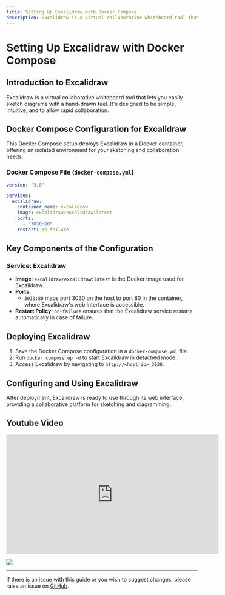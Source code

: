 ```yaml
---
title: Setting Up Excalidraw with Docker Compose
description: Excalidraw is a virtual collaborative whiteboard tool that lets you easily sketch diagrams with a hand-drawn feel. It's designed to be simple, intuitive, and to allow rapid collaboration.
---
```


# Setting Up Excalidraw with Docker Compose

## Introduction to Excalidraw

Excalidraw is a virtual collaborative whiteboard tool that lets you easily sketch diagrams with a hand-drawn feel. It's designed to be simple, intuitive, and to allow rapid collaboration.

## Docker Compose Configuration for Excalidraw

This Docker Compose setup deploys Excalidraw in a Docker container, offering an isolated environment for your sketching and collaboration needs.

### Docker Compose File (`docker-compose.yml`)

```yaml
version: "3.8"

services:
  excalidraw:
    container_name: excalidraw
    image: excalidraw/excalidraw:latest
    ports:
      - "3030:80"
    restart: on-failure
```

## Key Components of the Configuration
### Service: Excalidraw
- **Image**: `excalidraw/excalidraw:latest` is the Docker image used for Excalidraw.
- **Ports**: 
  - `3030:80` maps port 3030 on the host to port 80 in the container, where Excalidraw's web interface is accessible.
- **Restart Policy**: `on-failure` ensures that the Excalidraw service restarts automatically in case of failure.

## Deploying Excalidraw

1. Save the Docker Compose configuration in a `docker-compose.yml` file.
2. Run `docker compose up -d` to start Excalidraw in detached mode.
3. Access Excalidraw by navigating to `http://<host-ip>:3030`.

## Configuring and Using Excalidraw

After deployment, Excalidraw is ready to use through its web interface, providing a collaborative platform for sketching and diagramming.


## Youtube Video

<iframe width="560" height="315" src="https://www.youtube.com/embed/yk5bBo8JAG4?si=8MztGs2h7a3i9ubE" title="YouTube video player" frameborder="0" allow="accelerometer; autoplay; clipboard-write; encrypted-media; gyroscope; picture-in-picture; web-share" allowfullscreen></iframe>

<a href="https://www.buymeacoffee.com/techdox"><img src="https://img.buymeacoffee.com/button-api/?text=Buy me a cup of tea&emoji=🍵&slug=techdox&button_colour=FFDD00&font_colour=000000&font_family=Cookie&outline_colour=000000&coffee_colour=ffffff" /></a>


---

If there is an issue with this guide or you wish to suggest changes, please raise an issue on [GitHub](https://github.com/Techdox/techdox-docs).
